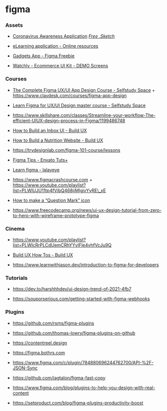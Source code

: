 figma
=====

### Assets

-   [Coronavirus Awareness Application](https://gumroad.com/l/uyczv) [*Free .Sketch*](https://gumroad.com/l/uyczv)

<!-- -->

-   [eLearning application - Online resources](https://gumroad.com/l/fAIbb)

<!-- -->

-   [Gadgets App - Figma Freebie](https://gumroad.com/l/lqxqg)

<!-- -->

-   [Watchly - Ecommerce UI Kit - DEMO Screens](https://gumroad.com/l/fRODT)

### Courses

-   [The Complete Figma UX/UI App Design Course - Selfstudy Space](https://www.youtube.com/playlist?list=PLFW6ct83_wC-2m1zPcJr6NBaH-7WVC87G) + https://www.claydesk.com/courses/figma-app-design

<!-- -->

-   [Learn Figma for UX/UI Design master course - Selfstudy Space](https://www.youtube.com/playlist?list=PLFW6ct83_wC_N-IrrU60lH4G0dV6u1B4n)

<!-- -->

-   https://www.skillshare.com/classes/Streamline-your-workflow-The-efficient-UIUX-design-process-in-Figma/1199486748

<!-- -->

-   [How to Build an Inbox UI - Build UX](https://www.youtube.com/playlist?list=PLKFUh46KjXES8mh_heA1WxQd98Wpekfuh)

<!-- -->

-   [How to Build a Nutrition Website - Build UX](https://www.youtube.com/playlist?list=PLKFUh46KjXESnnC7TZwd_qc-GwdPRiOnl)

<!-- -->

-   https://trydesignlab.com/figma-101-course/lessons

<!-- -->

-   [Figma Tips - Envato Tuts+](https://www.youtube.com/playlist?list=PLgGbWId6zgaUeFJ4y8s6BNmPN-APWpB3N)

<!-- -->

-   [Learn figma - lalayeye](https://www.youtube.com/playlist?list=PLG1PjQUyPyLW5Te_WEHB9yzSI4ME8xO1S)

<!-- -->

-   https://www.figmacrashcourse.com + https://www.youtube.com/playlist?list=PLWlUJU11tp4fVibQ468jiMlgjvYyRE\_xE

<!-- -->

-   [How to make a “Question Mark” icon](https://twitter.com/steveschoger/status/1358852316808552453)

<!-- -->

-   https://www.freecodecamp.org/news/ui-ux-design-tutorial-from-zero-to-hero-with-wireframe-prototype-figma

### Cinema

-   https://www.youtube.com/playlist?list=PLWIcRrPLCdUemCRhYYvlFle4vhfVcJu9Q

<!-- -->

-   [Build UX How Tos - Build UX](https://www.youtube.com/playlist?list=PLKFUh46KjXERWsJTTGT5rdqtD6XWmd726)

<!-- -->

-   https://www.learnwithjason.dev/introduction-to-figma-for-developers

### Tutorials

-   https://dev.to/harshhhdev/ui-design-trend-of-2021-4fb7

<!-- -->

-   https://souporserious.com/getting-started-with-figma-webhooks

### Plugins

-   https://github.com/rsms/figma-plugins

<!-- -->

-   https://github.com/thomas-lowry/figma-plugins-on-github

<!-- -->

-   https://contentreel.design

<!-- -->

-   https://figma.bothrs.com

<!-- -->

-   https://www.figma.com/c/plugin/784880696244762700/API-%2F-JSON-Sync

<!-- -->

-   https://github.com/jagtalon/figma-fast-copy

<!-- -->

-   https://www.figma.com/blog/plugins-to-help-you-design-with-real-content

<!-- -->

-   https://setproduct.com/blog/figma-plugins-productivity-boost
